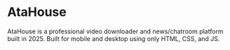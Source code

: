 # AtaHouse
AtaHouse is a professional video downloader and news/chatroom platform built in 2025. Built for mobile and desktop using only HTML, CSS, and JS.